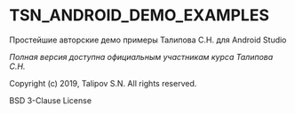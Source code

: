 # TSN_ANDROID_DEMO_EXAMPLES
Простейшие авторские демо примеры Талипова С.Н. для Android Studio

_Полная версия доступна официальным участникам курса Талипова С.Н._

Copyright (c) 2019, Talipov S.N.
All rights reserved.

BSD 3-Clause License

